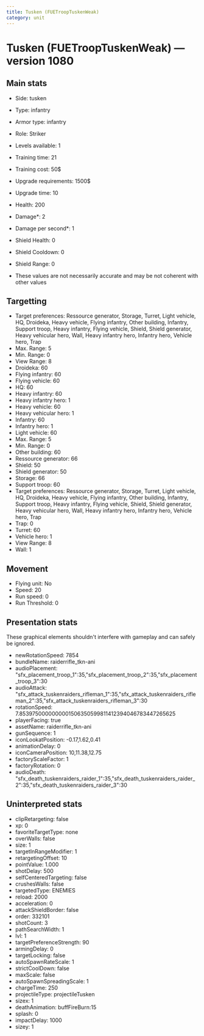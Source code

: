 ```yaml
---
title: Tusken (FUETroopTuskenWeak)
category: unit
---
```


# Tusken (FUETroopTuskenWeak) — version 1080

## Main stats

  * Side: tusken
  * Type: infantry
  * Armor type: infantry
  * Role: Striker
  * Levels available: 1
  * Training time: 21
  * Training cost: 50$
  * Upgrade requirements: 1500$
  * Upgrade time: 10
  * Health: 200
  * Damage*: 2
  * Damage per second*: 1
  * Shield Health: 0
  * Shield Cooldown: 0
  * Shield Range: 0

* These values are not necessarily accurate and may be not coherent with other values

## Targetting

  * Target preferences: Ressource generator, Storage, Turret, Light vehicle, HQ, Droideka, Heavy vehicle, Flying infantry, Other building, Infantry, Support troop, Heavy infantry, Flying vehicle, Shield, Shield generator, Heavy vehicular hero, Wall, Heavy infantry hero, Infantry hero, Vehicle hero, Trap
  * Max. Range: 5
  * Min. Range: 0
  * View Range: 8
  * Droideka: 60
  * Flying infantry: 60
  * Flying vehicle: 60
  * HQ: 60
  * Heavy infantry: 60
  * Heavy infantry hero: 1
  * Heavy vehicle: 60
  * Heavy vehicular hero: 1
  * Infantry: 60
  * Infantry hero: 1
  * Light vehicle: 60
  * Max. Range: 5
  * Min. Range: 0
  * Other building: 60
  * Ressource generator: 66
  * Shield: 50
  * Shield generator: 50
  * Storage: 66
  * Support troop: 60
  * Target preferences: Ressource generator, Storage, Turret, Light vehicle, HQ, Droideka, Heavy vehicle, Flying infantry, Other building, Infantry, Support troop, Heavy infantry, Flying vehicle, Shield, Shield generator, Heavy vehicular hero, Wall, Heavy infantry hero, Infantry hero, Vehicle hero, Trap
  * Trap: 0
  * Turret: 60
  * Vehicle hero: 1
  * View Range: 8
  * Wall: 1

## Movement

  * Flying unit: No
  * Speed: 20
  * Run speed: 0
  * Run Threshold: 0

## Presentation stats

These graphical elements shouldn't interfere with gameplay and can safely be ignored.

  * newRotationSpeed: 7854
  * bundleName: raiderrifle_tkn-ani
  * audioPlacement: "sfx_placement_troop_1":35,"sfx_placement_troop_2":35,"sfx_placement_troop_3":30
  * audioAttack: "sfx_attack_tuskenraiders_rifleman_1":35,"sfx_attack_tuskenraiders_rifleman_2":35,"sfx_attack_tuskenraiders_rifleman_3":30
  * rotationSpeed: 7.8539750000000001506350599811412394046783447265625
  * playerFacing: true
  * assetName: raiderrifle_tkn-ani
  * gunSequence: 1
  * iconLookatPosition: -0.17,1.62,0.41
  * animationDelay: 0
  * iconCameraPosition: 10,11.38,12.75
  * factoryScaleFactor: 1
  * factoryRotation: 0
  * audioDeath: "sfx_death_tuskenraiders_raider_1":35,"sfx_death_tuskenraiders_raider_2":35,"sfx_death_tuskenraiders_raider_3":30

## Uninterpreted stats

  * clipRetargeting: false
  * xp: 0
  * favoriteTargetType: none
  * overWalls: false
  * size: 1
  * targetInRangeModifier: 1
  * retargetingOffset: 10
  * pointValue: 1.000
  * shotDelay: 500
  * selfCenteredTargeting: false
  * crushesWalls: false
  * targetedType: ENEMIES
  * reload: 2000
  * acceleration: 0
  * attackShieldBorder: false
  * order: 332101
  * shotCount: 3
  * pathSearchWidth: 1
  * lvl: 1
  * targetPreferenceStrength: 90
  * armingDelay: 0
  * targetLocking: false
  * autoSpawnRateScale: 1
  * strictCoolDown: false
  * maxScale: false
  * autoSpawnSpreadingScale: 1
  * chargeTime: 250
  * projectileType: projectileTusken
  * sizex: 1
  * deathAnimation: buffFireBurn:15
  * splash: 0
  * impactDelay: 1000
  * sizey: 1

